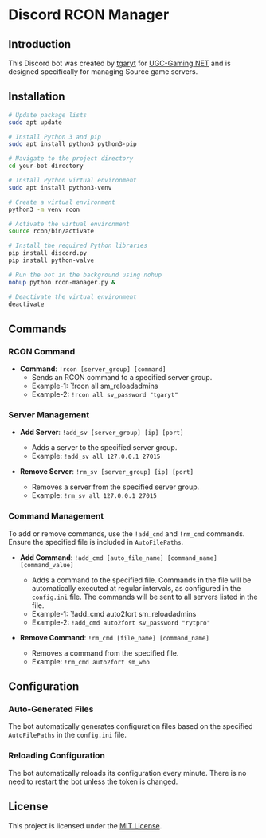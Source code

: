 # Discord RCON Manager

## Introduction
This Discord bot was created by [tgaryt](https://ugc-gaming.net/index.php?members/ryt.3/) for [UGC-Gaming.NET](https://ugc-gaming.net) and is designed specifically for managing Source game servers.

## Installation

```bash
# Update package lists
sudo apt update

# Install Python 3 and pip
sudo apt install python3 python3-pip

# Navigate to the project directory
cd your-bot-directory

# Install Python virtual environment
sudo apt install python3-venv

# Create a virtual environment
python3 -m venv rcon

# Activate the virtual environment
source rcon/bin/activate

# Install the required Python libraries
pip install discord.py
pip install python-valve

# Run the bot in the background using nohup
nohup python rcon-manager.py &

# Deactivate the virtual environment
deactivate
```
## Commands

### RCON Command
- **Command**: `!rcon [server_group] [command]`
  - Sends an RCON command to a specified server group.
  - Example-1: `!rcon all sm_reloadadmins
  - Example-2: `!rcon all sv_password "tgaryt"`

### Server Management
- **Add Server**: `!add_sv [server_group] [ip] [port]`
  - Adds a server to the specified server group.
  - Example: `!add_sv all 127.0.0.1 27015`

- **Remove Server**: `!rm_sv [server_group] [ip] [port]`
  - Removes a server from the specified server group.
  - Example: `!rm_sv all 127.0.0.1 27015`

### Command Management
To add or remove commands, use the `!add_cmd` and `!rm_cmd` commands. Ensure the specified file is included in `AutoFilePaths`.

- **Add Command**: `!add_cmd [auto_file_name] [command_name] [command_value]`
  - Adds a command to the specified file. Commands in the file will be automatically executed at regular intervals, as configured in the `config.ini` file. The commands will be sent to all servers listed in the file.
  - Example-1: `!add_cmd auto2fort sm_reloadadmins
  - Example-2: `!add_cmd auto2fort sv_password "rytpro"`

- **Remove Command**: `!rm_cmd [file_name] [command_name]`
  - Removes a command from the specified file.
  - Example: `!rm_cmd auto2fort sm_who`

## Configuration

### Auto-Generated Files
The bot automatically generates configuration files based on the specified `AutoFilePaths` in the `config.ini` file.

### Reloading Configuration
The bot automatically reloads its configuration every minute. There is no need to restart the bot unless the token is changed.

## License
This project is licensed under the [MIT License](LICENSE.txt).
